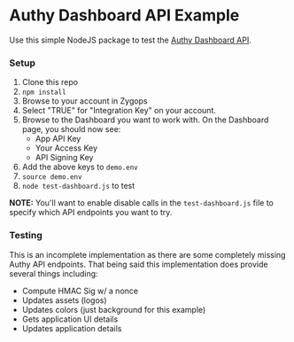# Authy Dashboard API Example

Use this simple NodeJS package to test the [Authy Dashboard API](http://docs.authy.com/dashboard.html).

### Setup
1. Clone this repo
2. `npm install`
3. Browse to your account in Zygops
4. Select "TRUE" for "Integration Key" on your account.
4. Browse to the Dashboard you want to work with.  On the Dashboard page, you should now see:
    * App API Key
    * Your Access Key
    * API Signing Key
5. Add the above keys to `demo.env`
6. `source demo.env`
7. `node test-dashboard.js` to test


**NOTE:**  You'll want to enable disable calls in the `test-dashboard.js` file to specify which API endpoints you want to try.
### Testing
This is an incomplete implementation as there are some completely missing Authy API endpoints.  That being said this implementation does provide several things including:
* Compute HMAC Sig w/ a nonce
* Updates assets (logos)
* Updates colors (just background for this example)
* Gets application UI details
* Updates application details


